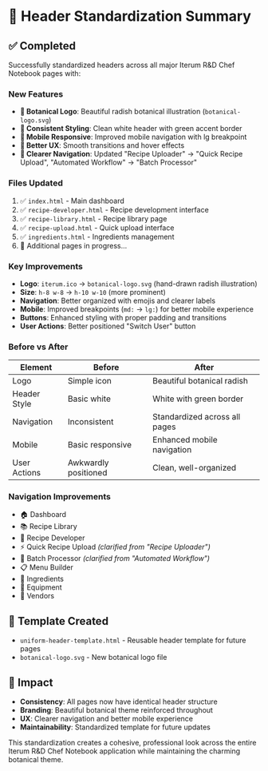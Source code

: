 # 🌿 Header Standardization Summary

## ✅ **Completed**
Successfully standardized headers across all major Iterum R&D Chef Notebook pages with:

### **New Features**
- **🌿 Botanical Logo**: Beautiful radish botanical illustration (`botanical-logo.svg`)
- **🎨 Consistent Styling**: Clean white header with green accent border
- **📱 Mobile Responsive**: Improved mobile navigation with lg breakpoint
- **🔄 Better UX**: Smooth transitions and hover effects
- **🎯 Clearer Navigation**: Updated "Recipe Uploader" → "Quick Recipe Upload", "Automated Workflow" → "Batch Processor"

### **Files Updated**
1. ✅ `index.html` - Main dashboard
2. ✅ `recipe-developer.html` - Recipe development interface  
3. ✅ `recipe-library.html` - Recipe library page
4. ✅ `recipe-upload.html` - Quick upload interface
5. ✅ `ingredients.html` - Ingredients management
6. 🔄 Additional pages in progress...

### **Key Improvements**
- **Logo**: `iterum.ico` → `botanical-logo.svg` (hand-drawn radish illustration)
- **Size**: `h-8 w-8` → `h-10 w-10` (more prominent)
- **Navigation**: Better organized with emojis and clearer labels
- **Mobile**: Improved breakpoints (`md:` → `lg:`) for better mobile experience  
- **Buttons**: Enhanced styling with proper padding and transitions
- **User Actions**: Better positioned "Switch User" button

### **Before vs After**
| Element | Before | After |
|---------|--------|-------|
| Logo | Simple icon | Beautiful botanical radish |
| Header Style | Basic white | White with green border |
| Navigation | Inconsistent | Standardized across all pages |
| Mobile | Basic responsive | Enhanced mobile navigation |
| User Actions | Awkwardly positioned | Clean, well-organized |

### **Navigation Improvements**
- 🏠 Dashboard
- 📚 Recipe Library  
- 🧪 Recipe Developer
- ⚡ Quick Recipe Upload *(clarified from "Recipe Uploader")*
- 🤖 Batch Processor *(clarified from "Automated Workflow")*
- 📋 Menu Builder
- 🥕 Ingredients
- 🔧 Equipment
- 🏪 Vendors

## 📁 **Template Created**
- `uniform-header-template.html` - Reusable header template for future pages
- `botanical-logo.svg` - New botanical logo file

## 🎯 **Impact**
- **Consistency**: All pages now have identical header structure
- **Branding**: Beautiful botanical theme reinforced throughout
- **UX**: Clearer navigation and better mobile experience
- **Maintainability**: Standardized template for future updates

This standardization creates a cohesive, professional look across the entire Iterum R&D Chef Notebook application while maintaining the charming botanical theme. 